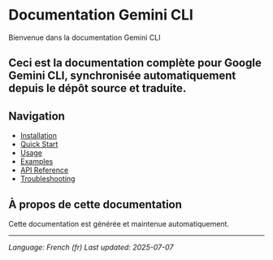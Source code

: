 # Documentation Gemini CLI

Bienvenue dans la documentation Gemini CLI

## Ceci est la documentation complète pour Google Gemini CLI, synchronisée automatiquement depuis le dépôt source et traduite.

## Navigation

- [Installation](./installation.md)
- [Quick Start](./quick-start.md)
- [Usage](./usage.md)
- [Examples](./examples.md)
- [API Reference](./api.md)
- [Troubleshooting](./troubleshooting.md)

## À propos de cette documentation

Cette documentation est générée et maintenue automatiquement.

---

*Language: French (fr)*
*Last updated: 2025-07-07*
